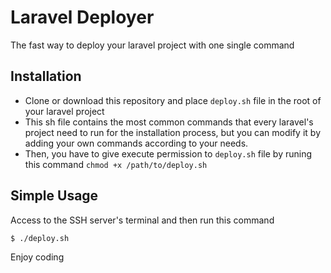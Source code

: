 # Laravel Deployer

The fast way to deploy your laravel project with one single command

## Installation

- Clone or download this repository and place ```deploy.sh``` file in the root of your laravel project
- This sh file contains the most common commands that every laravel's project need to run for the installation process, but you can modify it by adding your own commands according to your needs. 
- Then, you have to give execute permission to ```deploy.sh``` file by runing this command ``` chmod +x /path/to/deploy.sh ```

## Simple Usage

Access to the SSH server's terminal and then run this command 
```bash
$ ./deploy.sh
```

Enjoy coding
